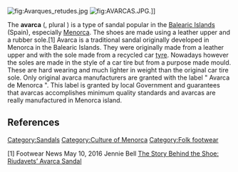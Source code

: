 ![](Avarques_retudes.jpg "fig:Avarques_retudes.jpg")
![](AVARCAS.JPG "fig:AVARCAS.JPG").\]\]

The **avarca** (, plural ) is a type of sandal popular in the [Balearic
Islands](Balearic_Islands "wikilink") (Spain), especially
[Menorca](Menorca "wikilink"). The shoes are made using a leather upper
and a rubber sole.[1] Avarca is a traditional sandal originally
developed in Menorca in the Balearic Islands. They were originally made
from a leather upper and with the sole made from a recycled car
[tyre](Tire "wikilink"). Nowadays however the soles are made in the
style of a car tire but from a purpose made mould. These are hard
wearing and much lighter in weight than the original car tire sole. Only
original avarca manufacturers are granted with the label " Avarca de
Menorca ". This label is granted by local Government and guarantees that
avarcas accomplishes minimum quality standards and avarcas are really
manufactured in Menorca island.

## References

[Category:Sandals](Category:Sandals "wikilink") [Category:Culture of
Menorca](Category:Culture_of_Menorca "wikilink") [Category:Folk
footwear](Category:Folk_footwear "wikilink")

[1] Footwear News May 10, 2016 Jennie Bell [The Story Behind the Shoe:
Riudavets’ Avarca
Sandal](http://footwearnews.com/2016/focus/womens/story-behind-the-shoe-riudavets-avarca-menorca-sandal-220327/)